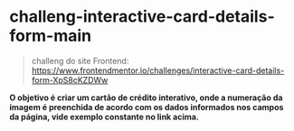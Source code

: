 # challeng-interactive-card-details-form-main

> challeng do site Frontend: https://www.frontendmentor.io/challenges/interactive-card-details-form-XpS8cKZDWw

**O objetivo é criar um cartão de crédito interativo, onde a numeração da imagem é preenchida de acordo com os dados informados nos campos da página, vide exemplo constante no link acima.**
